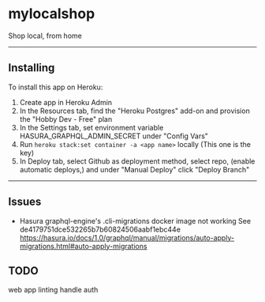 # mylocalshop

Shop local, from home

---

## Installing

To install this app on Heroku:

1. Create app in Heroku Admin
2. In the Resources tab, find the "Heroku Postgres" add-on and provision the "Hobby Dev - Free" plan
3. In the Settings tab, set environment variable HASURA_GRAPHQL_ADMIN_SECRET under "Config Vars"
3. Run `heroku stack:set container -a <app name>` locally (This one is the key)
4. In Deploy tab, select Github as deployment method, select repo, (enable automatic deploys,) and under "Manual Deploy" click "Deploy Branch"

---

## Issues
- Hasura graphql-engine's .cli-migrations docker image not working See de4179751dce532265b7b60824506aabf1ebc44e
    https://hasura.io/docs/1.0/graphql/manual/migrations/auto-apply-migrations.html#auto-apply-migrations

## TODO
web app linting
handle auth
